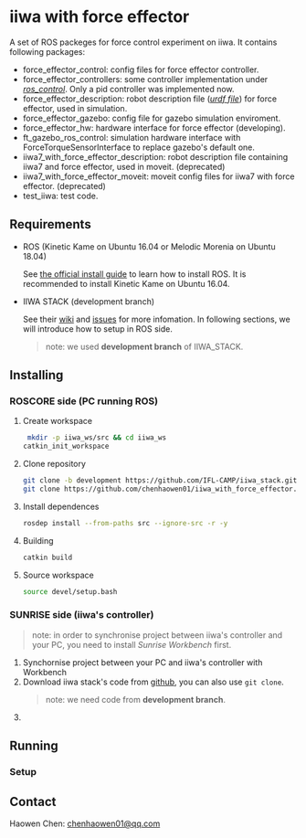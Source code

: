 # iiwa with force effector

A set of ROS packeges for force control experiment on iiwa. It contains following packages:

* force_effector_control: config files for force effector controller.
* force_effector_controllers: some controller implementation under [*ros_control*](http://wiki.ros.org/ros_control "ros_control"). Only a pid controller was implemented now.
* force_effector_description: robot description file ([*urdf file*](http://wiki.ros.org/ros_control)) for force effector, used in simulation.
* force_effector_gazebo: config file for gazebo simulation enviroment.
* force_effector_hw: hardware interface for force effector (developing).
* ft_gazebo_ros_control: simulation hardware interface with ForceTorqueSensorInterface to replace gazebo's default one.
* iiwa7_with_force_effector_description: robot description file containing iiwa7 and force effector, used in moveit. (deprecated)
* iiwa7_with_force_effector_moveit: moveit config files for iiwa7 with force effector. (deprecated)
* test_iiwa: test code.

## Requirements

* ROS (Kinetic Kame on Ubuntu 16.04 or Melodic Morenia on Ubuntu 18.04)

  See [the official install guide](http://www.ros.org/install) to learn how to install ROS. It is recommended to install Kinetic Kame on Ubuntu 16.04.
  
* IIWA STACK (development branch)
  
  See their [wiki](https://github.com/IFL-CAMP/iiwa_stack/wiki "wiki") and [issues](https://github.com/IFL-CAMP/iiwa_stack/issues) for more infomation. In following sections, we will introduce how to setup in ROS side.

  > note: we used **development branch** of IIWA_STACK.

## Installing

### ROSCORE side (PC running ROS)

1. Create workspace
   ```bash
    mkdir -p iiwa_ws/src && cd iiwa_ws
   catkin_init_workspace
   ```

2. Clone repository
   ```bash
   git clone -b development https://github.com/IFL-CAMP/iiwa_stack.git src/iiwa_stack
   git clone https://github.com/chenhaowen01/iiwa_with_force_effector.git src/iiwa_with_force_effector
   ```

3. Install dependences
   ```bash
   rosdep install --from-paths src --ignore-src -r -y
   ```

4. Building
   ```bash
   catkin build
   ```

5. Source workspace
   ```bash
   source devel/setup.bash
   ```

### SUNRISE side (iiwa's controller)
> note: in order to synchronise project between iiwa's controller and your PC, you need to install *Sunrise Workbench* first.

1. Synchornise project between your PC and iiwa's controller with Workbench
2. Download iiwa stack's code from [github](https://github.com/IFL-CAMP/iiwa_stack), you can also use `git clone`.
   > note: we need code from **development branch**.
3. 

## Running

### Setup

## Contact

Haowen Chen: chenhaowen01@qq.com